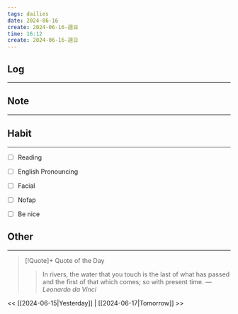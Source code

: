 ```yaml
---
tags: dailies  
date: 2024-06-16
create: 2024-06-16-週日
time: 16:12
create: 2024-06-16-週日
---
```


## Log
---


## Note
---


## Habit
---
- [ ] Reading
- [ ] English Pronouncing
- [ ] Facial
- [ ] Nofap
- [ ] Be nice


## Other
---

> [!Quote]+ Quote of the Day
> > In rivers, the water that you touch is the last of what has passed and the first of that which comes; so with present time.
> — <cite>Leonardo da Vinci</cite>

<< [[2024-06-15|Yesterday]] | [[2024-06-17|Tomorrow]] >>
